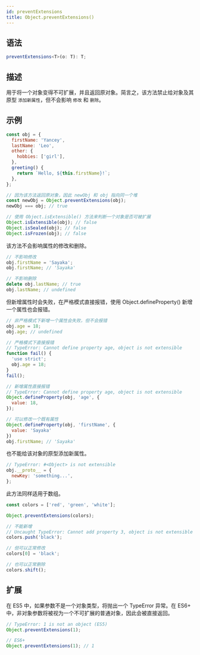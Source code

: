 ```yaml
---
id: preventExtensions
title: Object.preventExtensions()
---
```



## 语法

```ts
preventExtensions<T>(o: T): T;
```

## 描述

用于将一个对象变得不可扩展，并且返回原对象。简言之，该方法禁止给对象及其原型 `添加新属性`，但不会影响 `修改` 和 `删除`。

## 示例

```js
const obj = {
  firstName: 'Yancey',
  lastName: 'Leo',
  other: {
    hobbies: ['girl'],
  },
  greeting() {
    return `Hello, ${this.firstName}!`;
  },
};

// 因为该方法返回原对象，因此 newObj 和 obj 指向同一个堆
const newObj = Object.preventExtensions(obj);
newObj === obj; // true

// 使用 Object.isExtensible() 方法来判断一个对象是否可被扩展
Object.isExtensible(obj); // false
Object.isSealed(obj); // false
Object.isFrozen(obj); // false
```

该方法不会影响属性的修改和删除。

```js
// 不影响修改
obj.firstName = 'Sayaka';
obj.firstName; // 'Sayaka'

// 不影响删除
delete obj.lastName; // true
obj.lastName; // undefined
```

但新增属性时会失败，在严格模式直接报错，使用 Object.defineProperty() 新增一个属性也会报错。

```js
// 非严格模式下新增一个属性会失败，但不会报错
obj.age = 18;
obj.age; // undefined

// 严格模式下直接报错
// TypeError: Cannot define property age, object is not extensible
function fail() {
  'use strict';
  obj.age = 18;
}
fail();

// 新增属性直接报错
// TypeError: Cannot define property age, object is not extensible
Object.defineProperty(obj, 'age', {
  value: 18,
});

// 可以修改一个既有属性
Object.defineProperty(obj, 'firstName', {
  value: 'Sayaka'
})
obj.firstName; // 'Sayaka'
```

也不能给该对象的原型添加新属性。

```js
// TypeError: #<Object> is not extensible
obj.__proto__ = {
  newKey: 'something...',
};
```

此方法同样适用于数组。

```js
const colors = ['red', 'green', 'white'];

Object.preventExtensions(colors);

// 不能新增
// Uncaught TypeError: Cannot add property 3, object is not extensible
colors.push('black');

// 但可以正常修改
colors[0] = 'black';

// 也可以正常删除
colors.shift();
```

## 扩展

在 ES5 中，如果参数不是一个对象类型，将抛出一个 TypeError 异常。在 ES6+ 中，非对象参数将被视为一个不可扩展的普通对象，因此会被直接返回。

```js
// TypeError: 1 is not an object (ES5)
Object.preventExtensions(1);

// ES6+
Object.preventExtensions(1); // 1
```
